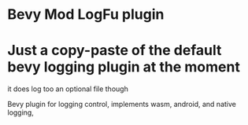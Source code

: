 # Bevy Mod LogFu plugin

# Just a copy-paste of the default bevy logging plugin at the moment
it does log too an optional file though

Bevy plugin for logging control, implements wasm, android, and native logging,
